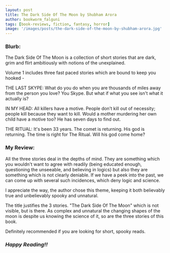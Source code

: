 ```yaml
---
layout: post
title: The Dark Side Of The Moon by Shubham Arora
author: bookworm_falguni
tags: [book-reviews, fiction, fantasy, horror]
image: '/images/posts/the-dark-side-of-the-moon-by-shubham-arora.jpg'
---
```

### **Blurb:**
The Dark Side Of The Moon is a collection of short stories that are dark, grim and flirt ambitiously with notions of the unexplained. 

Volume 1 includes three fast paced stories which are bound to keep you hooked - 

THE LAST SKYPE: 
What do you do when you are thousands of miles away from the person you love? 
You Skype.
But what if what you see isn't what it actually is?

IN MY HEAD: 
All killers have a motive. People don’t kill out of necessity; people kill because they want to kill. 
Would a mother murdering her own child have a motive too? He has seven days to find out.

THE RITUAL:
It's been 33 years. The comet is returning. His god is returning. 
The time is right for The Ritual. Will his god come home? 

### **My Review:**
All the three stories deal in the depths of mind. They are something which you wouldn't want to agree with readily (being educated enough, questioning the unseeable, and believing in logics) but also they are something which is not clearly deniable. If we have a peek into the past, we can come up with several such incidences, which deny logic and science.

I appreciate the way, the author chose this theme, keeping it both believably true and unbelievably spooky and unnatural. 

The title justifies the 3 stories. "The Dark Side Of The Moon" which is not visible, but is there. As complex and unnatural the changing shapes of the moon is despite us knowing the science of it, so are the three stories of this book.

Definitely recommended if you are looking for short, spooky reads.

### ***Happy Reading!!***
